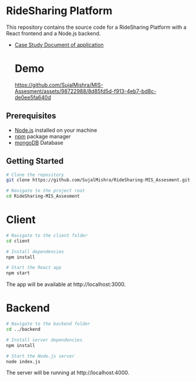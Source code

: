 # RideSharing Platform

This repository contains the source code for a RideSharing Platform with a React frontend and a Node.js backend.

- [Case Study Document of application](https://drive.google.com/file/d/1cB9jvHtnx0QeHiudCJ0iTsWCd18tWT8h/view?usp=sharing)

  # Demo
  https://github.com/SujalMishra/MIS-Assesment/assets/98722988/8d85fd5d-f913-4eb7-bd8c-de0ee5fa640d

## Prerequisites

- [Node.js](https://nodejs.org/) installed on your machine
- [npm](https://www.npmjs.com/) package manager
- [mongoDB](https://www.mongodb.com/) Database

## Getting Started

```bash
# Clone the repository
git clone https://github.com/SujalMishra/RideSharing-MIS_Assesment.git

# Navigate to the project root
cd RideSharing-MIS_Assesment
```
# Client
```bash
# Navigate to the client folder
cd client

# Install dependencies
npm install

# Start the React app
npm start
```
The app will be available at http://localhost:3000.
# Backend
```bash
# Navigate to the backend folder
cd ../backend

# Install server dependencies
npm install

# Start the Node.js server
node index.js
```
The server will be running at http://localhost:4000.
